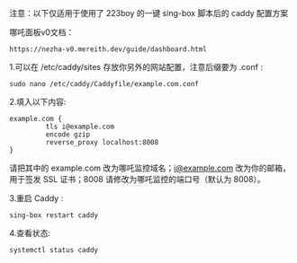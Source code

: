 注意：以下仅适用于使用了 223boy 的一键 sing-box 脚本后的 caddy 配置方案

哪吒面板v0文档：
````
https://nezha-v0.mereith.dev/guide/dashboard.html
````

1.可以在 /etc/caddy/sites 存放你另外的网站配置，注意后缀要为 .conf :
````
sudo nano /etc/caddy/Caddyfile/example.com.conf
````

2.填入以下内容:
````
example.com {
         tls i@example.com
         encode gzip
         reverse_proxy localhost:8008
}
````
请把其中的 example.com 改为哪吒监控域名；i@example.com 改为你的邮箱，用于签发 SSL 证书；8008 请修改为哪吒监控的端口号（默认为 8008）。

3.重启 Caddy :
````
sing-box restart caddy
````

4.查看状态:
````
systemctl status caddy
````
